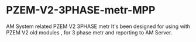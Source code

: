 # PZEM-V2-3PHASE-metr-MPP
AM System related PZEM V2 3PHASE metr 
It's been designed for using with PZEM V2 old modules , for 3 phase metr and reporting to AM Server.

